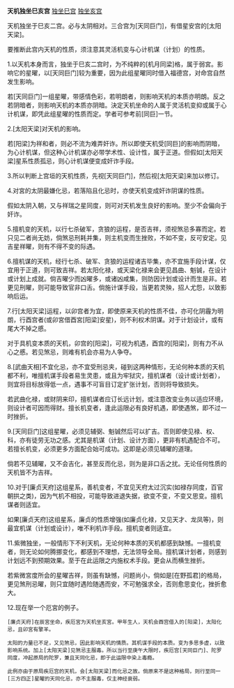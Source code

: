 **天机独坐巳亥宫**
[独坐巳宫](./天机独坐巳宫.png)
[独坐亥宫](./天机独坐亥宫.png)

天机独坐于巳亥二宫。必与太阴相对。三合宫为[天同巨门]，有借星安宫的[太阳天梁]。

要推断此宫内天机的性质，须注意其灵活机变与心计机谋（计划）的性质。

1.以天机本身而言，独坐于巳亥二宫时，为不纯粹的[机月同梁]格，属于弱宮。影响它的星曜，以[天同巨门]较为重要，因为此组星曜同时借入福德宫，对命宫自然发生影响。

若[天同巨门]一组星曜，带感情色彩，若明朗者，则影响天机的本质亦明朗。反之若阴暗者，则影响天机的本质亦阴暗。決定天机坐命的人属于灵活机变抑或属于心计机谋，即凭此组星曜的性质而定。学者可参考前[同巨]一节。

2.[太阳天梁]对天机的影响。

若[阳梁]为祥和者，则必不流为难弄奸诈。所以即使天机受[同巨]的影响而阴暗，为心计机谋，但这种心计机谋亦必带学术性、设计性，属于正道。但假如[太阳天梁]星系性质孤忌，则心计机谋便变成奸诈手段。

3.所以判断上宫垣的天机性质，先视[天同巨门]，然后视[太阳天梁]来加以修订。

4.对宮的太阴最嫌化忌，若落陷且化忌时，亦使天机变成奸诈阴谋的性质。

假如太阴入朝，又与祥瑞之星同度，则可对天机发生良好的影响。至少不会偏向于奸诈。

5.擅机变的天机，以行七杀破军，贪狼的运程，是否吉祥，须视煞忌多寡而定。若只见二者尚无妨，倘煞忌刑耗并集，则主机变而生挫败，不如不变，反可安定。见吉星祥曜，则有不得不变的际遇。

6.擅机谋的天机，经行七杀、破军、贪狼的运程诸吉毕集，亦不宜施手段计谋，仅宜用于正道，则可致吉祥。若太阳化禄，或天梁化禄来会更见昌曲、魁铖，在设计或计划上成就。倘吉曜少而凶曜多，或诸凶咸集，则防因计划或设计而生是非。若更见刑曜，则可能导致官非口舌。倘施计谋手段，当更若灵殃，招人尤怨，以致影响后运。

7.行[太阳天梁]运程，以卯宫者为宜，即使原来天机的性质不佳，亦可化阴霾为明朗，行酉宫者(或卯宮借酉宮[阳梁]安星)，则不利权术阴谋。对于计划设计，或有尾大不掉之慼。

对于具机变本质的天机，卯宫的[阳梁]，可视为机遇，酉宫的[阳梁]，则有力不从心之慼。若见煞忌，则难有机会亦易为人争夺。

8.[武曲天相]不宜化忌，亦不宜受刑忌夹，碰到这两种情形，无论何种本质的天机都不利，唯擅机谋手段者易生灵患，或且为牢狱灾，擅机谋者（设计或计划者），则宜将目标放得低一点，遇事不可盲目订定扩张计划，否则将导致损失。

若武曲化禄，或财阴来印，擅机谋者应订长远计划，或注意改变业务以适应环境，则设计者可因而得财。擅长机变者，逢此运限必有良好机遇，即使遇煞，即不过一时挫折。

9.[天同巨门]这组星曜，必须见辅弼、魁铖然后可以扩吉。否则即使见禄、权、科，亦有徒劳无功之感。尤其是机谋（计划、设计方面），更非有机遇配合不可。若擅长机变，必须更多方面配合始可成功。这即是必须见辅曜的道理。

倘若不见辅曜，又不会吉化，甚至反而化忌，则为是非口舌之扰。无论任何性质的天机皆不为吉祥。

10.对于[廉贞天府]这组星系，善机变者，不宜见天府太过沉实(如禄存同度，百官朝拱之类)，因为气机不相投，可能导致进退失据，欲变不变，不变又思变。擅机谋者则适宜。

如果[廉贞天府]这组星系，廉贞的性质增强(如廉贞化禄，又见天才、龙凤等)，则最宜机谋（计划或设计），唯不利机诈手段。擅机变者则适宜。


11.紫微独坐，一般情形下不利天机，无论何种本质的天机都感到缺憾。一擅机变者，则无论如何腾挪变化，都感到不理想，无法领导全局。擅机谋计划者，则感到计划远不到预期效果。至于在此运限之内施权术手段。更会从而横生挫折。

若紫微宮度所会的星曜吉祥，则虽有缺憾，问题尚小，倘如是[在野孤君]的格局，更见煞刑忌曜，则只宜随时遇险随遇而安，不可勉强求全，否则愈思变化，挫折愈大。

12.现在举一个厄宮的例子。

    [廉贞天府]在辰宮坐命，疾厄宮为天机坐亥宮。甲年生人，天机会酉宫借入的[阳梁]，太阳化忌，且卯宮有擎羊。

    太阳的力量已不足，又见煞忌，因此影响天机的情质。其机谋手段的本质。变为多思多虚，以致影响系统。加上[太阳天梁]见煞忌主服毒。所以当行至庚午大限时，疾厄宫[天同巨门]、陀罗同度，冲起原局的陀罗，兼且天同化忌，即于此运限中染上毒瘾。

    此例亦由于原局疾厄宫的天机，会[太阳天梁]而化忌之故。倘原来不是这种格局，则行至同一[三方四正]星曜的天同化忌，亦不主服毒，仅主神经衰弱。